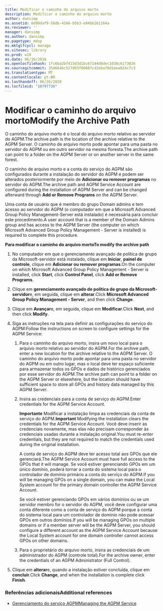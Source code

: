 ```yaml
---
title: Modificar o caminho do arquivo morto
description: Modificar o caminho do arquivo morto
author: dansimp
ms.assetid: 6d90daf9-58db-4166-b5b3-e84bb261164a
ms.reviewer: ''
manager: dansimp
ms.author: dansimp
ms.pagetype: mdop
ms.mktglfcycl: manage
ms.sitesec: library
ms.prod: w10
ms.date: 06/16/2016
ms.openlocfilehash: 1fc6ba2bf415d3d1bc67144d0dec1030c6173026
ms.sourcegitcommit: 354664bc527d93f80687cd2eba70d1eea024c7c3
ms.translationtype: MT
ms.contentlocale: pt-BR
ms.lasthandoff: 06/26/2020
ms.locfileid: "10797736"
---
```

# <span data-ttu-id="dab83-103">Modificar o caminho do arquivo morto</span><span class="sxs-lookup"><span data-stu-id="dab83-103">Modify the Archive Path</span></span>


<span data-ttu-id="dab83-104">O caminho do arquivo morto é o local do arquivo morto relativo ao servidor do AGPM.</span><span class="sxs-lookup"><span data-stu-id="dab83-104">The archive path is the location of the archive relative to the AGPM Server.</span></span> <span data-ttu-id="dab83-105">O caminho de arquivo morto pode apontar para uma pasta no servidor do AGPM ou em outro servidor na mesma floresta.</span><span class="sxs-lookup"><span data-stu-id="dab83-105">The archive path can point to a folder on the AGPM Server or on another server in the same forest.</span></span>

<span data-ttu-id="dab83-106">O caminho de arquivo morto e a conta do serviço do AGPM são configurados durante a instalação do servidor do AGPM e podem ser alterados posteriormente por meio de **Adicionar ou remover programas** no servidor do AGPM.</span><span class="sxs-lookup"><span data-stu-id="dab83-106">The archive path and AGPM Service Account are configured during the installation of AGPM Server and can be changed afterward through **Add or Remove Programs** on the AGPM Server.</span></span>

<span data-ttu-id="dab83-107">Uma conta de usuário que é membro do grupo Domain admins e tem acesso ao servidor do AGPM (o computador em que a Microsoft Advanced Group Policy Management-Server está instalado) é necessária para concluir este procedimento.</span><span class="sxs-lookup"><span data-stu-id="dab83-107">A user account that is a member of the Domain Admins group and has access to the AGPM Server (the computer on which Microsoft Advanced Group Policy Management - Server is installed) is required to complete this procedure.</span></span>

**<span data-ttu-id="dab83-108">Para modificar o caminho do arquivo morto</span><span class="sxs-lookup"><span data-stu-id="dab83-108">To modify the archive path</span></span>**

1.  <span data-ttu-id="dab83-109">No computador em que o gerenciamento avançado de política de grupo da Microsoft-servidor está instalado, clique em **Iniciar**, **painel de controle**, clique em **Adicionar ou remover programas**.</span><span class="sxs-lookup"><span data-stu-id="dab83-109">On the computer on which Microsoft Advanced Group Policy Management - Server is installed, click **Start**, click **Control Panel**, click **Add or Remove Programs**.</span></span>

2.  <span data-ttu-id="dab83-110">Clique em **gerenciamento avançado de política de grupo da Microsoft-servidor**e, em seguida, clique em **alterar**.</span><span class="sxs-lookup"><span data-stu-id="dab83-110">Click **Microsoft Advanced Group Policy Management - Server**, and then click **Change**.</span></span>

3.  <span data-ttu-id="dab83-111">Clique em **Avançar**e, em seguida, clique em **Modificar**.</span><span class="sxs-lookup"><span data-stu-id="dab83-111">Click **Next**, and then click **Modify**.</span></span>

4.  <span data-ttu-id="dab83-112">Siga as instruções na tela para definir as configurações do serviço do AGPM:</span><span class="sxs-lookup"><span data-stu-id="dab83-112">Follow the instructions on screen to configure settings for the AGPM Service:</span></span>

    1.  <span data-ttu-id="dab83-113">Para o caminho do arquivo morto, insira um novo local para o arquivo morto relativo ao servidor do AGPM.</span><span class="sxs-lookup"><span data-stu-id="dab83-113">For the archive path, enter a new location for the archive relative to the AGPM Server.</span></span> <span data-ttu-id="dab83-114">O caminho do arquivo morto pode apontar para uma pasta no servidor do AGPM ou em outro lugar, mas o local deve ter espaço suficiente para armazenar todos os GPOs e dados de histórico gerenciados por esse servidor do AGPM.</span><span class="sxs-lookup"><span data-stu-id="dab83-114">The archive path can point to a folder on the AGPM Server or elsewhere, but the location should have sufficient space to store all GPOs and history data managed by this AGPM Server.</span></span>

    2.  <span data-ttu-id="dab83-115">Insira as credenciais para a conta de serviço do AGPM.</span><span class="sxs-lookup"><span data-stu-id="dab83-115">Enter credentials for the AGPM Service Account.</span></span>

        <span data-ttu-id="dab83-116">**Importante**  Modificar a instalação limpa as credenciais da conta de serviço do AGPM.</span><span class="sxs-lookup"><span data-stu-id="dab83-116">**Important** Modifying the installation clears the credentials for the AGPM Service Account.</span></span> <span data-ttu-id="dab83-117">Você deve inserir as credenciais novamente, mas elas não precisam corresponder às credenciais usadas durante a instalação original.</span><span class="sxs-lookup"><span data-stu-id="dab83-117">You must re-enter credentials, but they are not required to match the credentials used during the original installation.</span></span>

        <span data-ttu-id="dab83-118">A conta de serviço do AGPM deve ter acesso total aos GPOs que ele gerenciará.</span><span class="sxs-lookup"><span data-stu-id="dab83-118">The AGPM Service Account must have full access to the GPOs that it will manage.</span></span> <span data-ttu-id="dab83-119">Se você estiver gerenciando GPOs em um único domínio, poderá tornar a conta do sistema local para o controlador de domínio primário a conta do serviço do AGPM.</span><span class="sxs-lookup"><span data-stu-id="dab83-119">If you will be managing GPOs on a single domain, you can make the Local System account for the primary domain controller the AGPM Service Account.</span></span>

        <span data-ttu-id="dab83-120">Se você estiver gerenciando GPOs em vários domínios ou se um servidor membro for o servidor do AGPM, você deve configurar uma conta diferente como a conta de serviço do AGPM porque a conta do sistema local para um controlador de domínio não pode acessar GPOs em outros domínios.</span><span class="sxs-lookup"><span data-stu-id="dab83-120">If you will be managing GPOs on multiple domains or if a member server will be the AGPM Server, you should configure a different account as the AGPM Service Account because the Local System account for one domain controller cannot access GPOs on other domains.</span></span>

         

    3.  <span data-ttu-id="dab83-121">Para o proprietário do arquivo morto, insira as credenciais de um administrador do AGPM (controle total).</span><span class="sxs-lookup"><span data-stu-id="dab83-121">For the archive owner, enter the credentials of an AGPM Administrator (Full Control).</span></span>

5.  <span data-ttu-id="dab83-122">Clique em **alterar**e, quando a instalação estiver concluída, clique em **concluir**.</span><span class="sxs-lookup"><span data-stu-id="dab83-122">Click **Change**, and when the installation is complete click **Finish**.</span></span>

### <span data-ttu-id="dab83-123">Referências adicionais</span><span class="sxs-lookup"><span data-stu-id="dab83-123">Additional references</span></span>

-   [<span data-ttu-id="dab83-124">Gerenciamento do serviço AGPM</span><span class="sxs-lookup"><span data-stu-id="dab83-124">Managing the AGPM Service</span></span>](managing-the-agpm-service.md)

 

 





